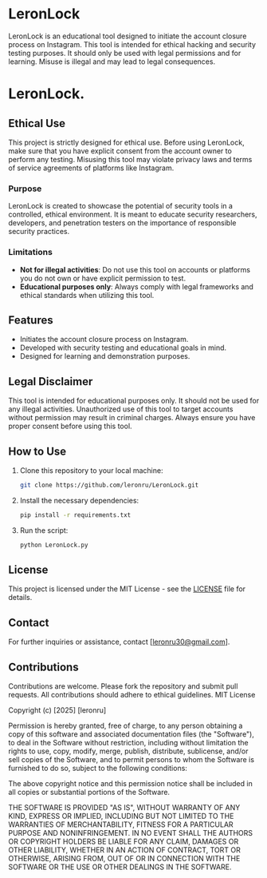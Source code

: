 # LeronLock
LeronLock is an educational tool designed to initiate the account closure process on Instagram. This tool is intended for ethical hacking and security testing purposes. It should only be used with legal permissions and for learning. Misuse is illegal and may lead to legal consequences.

# LeronLock.
## Ethical Use
This project is strictly designed for ethical use. Before using LeronLock, make sure that you have explicit consent from the account owner to perform any testing. Misusing this tool may violate privacy laws and terms of service agreements of platforms like Instagram.

### Purpose
LeronLock is created to showcase the potential of security tools in a controlled, ethical environment. It is meant to educate security researchers, developers, and penetration testers on the importance of responsible security practices.

### Limitations
- **Not for illegal activities**: Do not use this tool on accounts or platforms you do not own or have explicit permission to test.
- **Educational purposes only**: Always comply with legal frameworks and ethical standards when utilizing this tool.

## Features
- Initiates the account closure process on Instagram.
- Developed with security testing and educational goals in mind.
- Designed for learning and demonstration purposes.

## Legal Disclaimer
This tool is intended for educational purposes only. It should not be used for any illegal activities. Unauthorized use of this tool to target accounts without permission may result in criminal charges. Always ensure you have proper consent before using this tool.

## How to Use
1. Clone this repository to your local machine:
    ```bash
    git clone https://github.com/leronru/LeronLock.git
    ```
2. Install the necessary dependencies:
    ```bash
    pip install -r requirements.txt
    ```
3. Run the script:
    ```bash
    python LeronLock.py
    ```

## License
This project is licensed under the MIT License - see the [LICENSE](LICENSE) file for details.

## Contact
For further inquiries or assistance, contact [leronru30@gmail.com].

## Contributions
Contributions are welcome. Please fork the repository and submit pull requests. All contributions should adhere to ethical guidelines.
MIT License

Copyright (c) [2025] [leronru]

Permission is hereby granted, free of charge, to any person obtaining a copy
of this software and associated documentation files (the "Software"), to deal
in the Software without restriction, including without limitation the rights
to use, copy, modify, merge, publish, distribute, sublicense, and/or sell
copies of the Software, and to permit persons to whom the Software is
furnished to do so, subject to the following conditions:

The above copyright notice and this permission notice shall be included in all
copies or substantial portions of the Software.

THE SOFTWARE IS PROVIDED "AS IS", WITHOUT WARRANTY OF ANY KIND, EXPRESS OR
IMPLIED, INCLUDING BUT NOT LIMITED TO THE WARRANTIES OF MERCHANTABILITY,
FITNESS FOR A PARTICULAR PURPOSE AND NONINFRINGEMENT. IN NO EVENT SHALL THE
AUTHORS OR COPYRIGHT HOLDERS BE LIABLE FOR ANY CLAIM, DAMAGES OR OTHER
LIABILITY, WHETHER IN AN ACTION OF CONTRACT, TORT OR OTHERWISE, ARISING FROM,
OUT OF OR IN CONNECTION WITH THE SOFTWARE OR THE USE OR OTHER DEALINGS IN THE
SOFTWARE.
